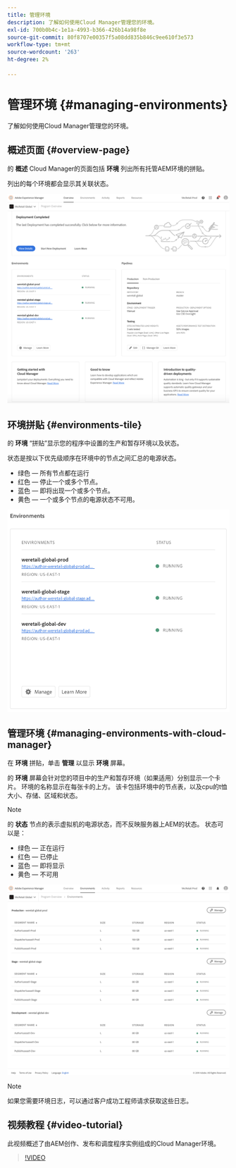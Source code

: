 ```yaml
---
title: 管理环境
description: 了解如何使用Cloud Manager管理您的环境。
exl-id: 700b0b4c-1e1a-4993-b366-426b14a98f8e
source-git-commit: 80f8707e00357f5a08dd835b846c9ee610f3e573
workflow-type: tm+mt
source-wordcount: '263'
ht-degree: 2%

---
```



# 管理环境 {#managing-environments}

了解如何使用Cloud Manager管理您的环境。

## 概述页面 {#overview-page}

的 **概述** Cloud Manager的页面包括 **环境** 列出所有托管AEM环境的拼贴。

列出的每个环境都会显示其关联状态。

![“概述”页面](/help/assets/Manage-Environ-Overview.png)

## 环境拼贴 {#environments-tile}

的 **环境** “拼贴”显示您的程序中设置的生产和暂存环境以及状态。

状态是按以下优先级顺序在环境中的节点之间汇总的电源状态。

* 绿色 — 所有节点都在运行
* 红色 — 停止一个或多个节点。
* 蓝色 — 即将出现一个或多个节点。
* 黄色 — 一个或多个节点的电源状态不可用。

![环境拼贴](/help/assets/Environments-card-new.png)

## 管理环境 {#managing-environments-with-cloud-manager}

在 **环境** 拼贴，单击 **管理** 以显示 **环境** 屏幕。

的 **环境** 屏幕会针对您的项目中的生产和暂存环境（如果适用）分别显示一个卡片。 环境的名称显示在每张卡的上方。 该卡包括环境中的节点表，以及cpu的t恤大小、存储、区域和状态。

>[!NOTE]
>
>的 **状态** 节点的表示虚拟机的电源状态，而不反映服务器上AEM的状态。 状态可以是：

* 绿色 — 正在运行
* 红色 — 已停止
* 蓝色 — 即将显示
* 黄色 — 不可用

![“环境”选项卡](/help/assets/Environments-tab.png)

>[!NOTE]
>
>如果您需要环境日志，可以通过客户成功工程师请求获取这些日志。

## 视频教程 {#video-tutorial}

此视频概述了由AEM创作、发布和调度程序实例组成的Cloud Manager环境。

>[!VIDEO](https://video.tv.adobe.com/v/26318/)
